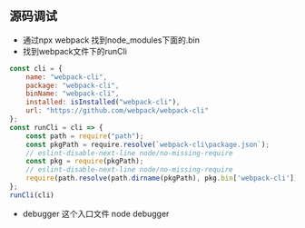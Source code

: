 
## 源码调试


- 通过npx webpack 找到node_modules下面的.bin
- 找到webpack文件下的runCli 
```js
const cli = {
	name: "webpack-cli",
	package: "webpack-cli",
	binName: "webpack-cli",
	installed: isInstalled("webpack-cli"),
	url: "https://github.com/webpack/webpack-cli"
};
const runCli = cli => {
	const path = require("path");
	const pkgPath = require.resolve(`webpack-cli\package.json`);
	// eslint-disable-next-line node/no-missing-require
	const pkg = require(pkgPath);
	// eslint-disable-next-line node/no-missing-require
	require(path.resolve(path.dirname(pkgPath), pkg.bin['webpack-cli']));
};
runCli(cli)
```
- debugger 这个入口文件
node debugger 
